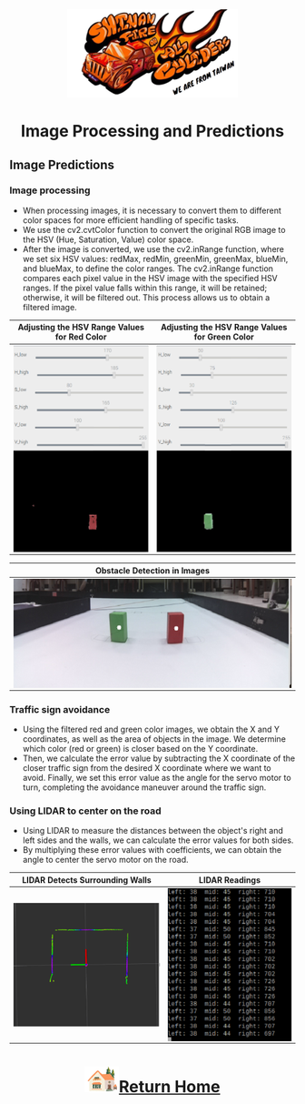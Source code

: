 <div align="center"><img src="../../other/img/logo.png" width="300" alt=" logo"></div>

# <div align="center">Image Processing and Predictions</div> 
## Image Predictions
### Image processing  
- When processing images, it is necessary to convert them to different color spaces for more efficient handling of specific tasks.  
- We use the cv2.cvtColor function to convert the original RGB image to the HSV (Hue, Saturation, Value) color space.  
- After the image is converted, we use the cv2.inRange function, where we set six HSV values: redMax, redMin, greenMin, greenMax, blueMin, and blueMax, to define the color ranges. The cv2.inRange function compares each pixel value in the HSV image with the specified HSV ranges. If the pixel value falls within this range, it will be retained; otherwise, it will be filtered out. This process allows us to obtain a filtered image.  

<div align="center">

|Adjusting the HSV Range Values for Red Color|Adjusting the HSV Range Values for Green Color|
|:----:|:----:|
|<img src="./img/red_HSV_value_range.png" width = "350" height = "" alt="red_HSV_value_range" align=center />|<img src="./img/green_HSV_value_range.png" width = "350" height = "" alt="green_HSV_value_range" align=center />|

|Obstacle Detection in Images|
|:----:|
|<img src="./img/Obstacle_detection.png" alt="Obstacle_detection" align=center />|
</div>

### Traffic sign avoidance  
- Using the filtered red and green color images, we obtain the X and Y coordinates, as well as the area of objects in the image. We determine which color (red or green) is closer based on the Y coordinate.  
- Then, we calculate the error value by subtracting the X coordinate of the closer traffic sign from the desired X coordinate where we want to avoid. Finally, we set this error value as the angle for the servo motor to turn, completing the avoidance maneuver around the traffic sign.  


###  Using LIDAR to center on the road
- Using LIDAR to measure the distances between the object's right and left sides and the walls, we can calculate the error values for both sides.  
- By multiplying these error values with coefficients, we can obtain the angle to center the servo motor on the road.    
<div align="center">
  
|LIDAR Detects Surrounding Walls|LIDAR Readings|
|:---:|:---:|
|<img src="./img/LIDAR_Detecting_Walls.png" width = "350" alt="LIDAR_Detecting_Walls" align=center />|<img src="./img/LIDAR_readings.png" width = "300" alt="LIDAR_Detecting_Walls" align=center />|
</div>

# <div align="center">![HOME](../../other/img/Home.png)[Return Home](../../)</div>  
